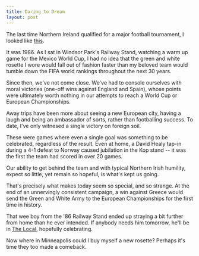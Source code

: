 ```yaml
---
title: Daring to Dream
layout: post
---
```


The last time Northern Ireland qualified for a major football
tournament, I looked like [this][1].

It was 1986. As I sat in Windsor Park's Railway Stand, watching a warm
up game for the Mexico World Cup, I had no idea that the green and
white rosette I wore would fall out of fashion faster than my beloved
team would tumble down the FIFA world rankings throughout the next 30
years.

Since then, we've not come close. We've had to console ourselves with
moral victories (one-off wins against England and Spain), whose points
were ultimately worth nothing in our attempts to reach a World Cup or
European Championships.

Away trips have been more about seeing a new European city, having a
laugh and being an ambassador of sorts, rather than footballing
success. To date, I've only witnesed a single victory on foreign soil.

These were games where even a single goal was something to be
celebrated, regardless of the result. Even at home, a David Healy
tap-in during a 4-1 defeat to Norway caused jubilation in the Kop
stand -- it was the first the team had scored in over 20 games.

Our ability to get behind the team and with typical Northern Irish
humility, expect so little, yet remain so hopeful, is what's kept us
going.

That's precisely what makes today seem so special, and so strange. At
the end of an unnervingly consistent campaign, a win against Greece
would send the Green and White Army to the European Championships for
the first time in history.

That wee boy from the '86 Railway Stand ended up straying a bit
further from home than he ever intended. If anybody needs him
tomorrow, he'll be in [The Local][2], hopefully celebrating.

Now where in Minneapolis could I buy myself a new rosette? Perhaps
it's time they too made a comeback.

[1]: https://twitter.com/brianrainey/status/651907799614533633
[2]: http://the-local.com
